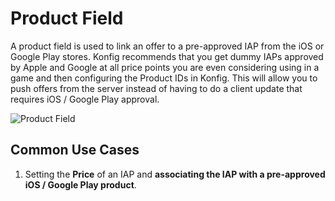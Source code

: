 # Product Field

A product field is used to link an offer to a pre-approved IAP from the iOS or
Google Play stores. Konfig recommends that you get dummy IAPs approved by Apple
and Google at all price points you are even considering using in a game and then
configuring the Product IDs in Konfig. This will allow you to
push offers from the server instead of having to do a client update that
requires iOS / Google Play approval.

![Product Field](/img/product-field.png)

## Common Use Cases

1. Setting the **Price** of an IAP and **associating the IAP with a pre-approved iOS / Google Play product**.
